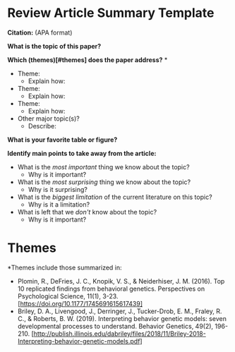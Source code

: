 # Review Article Summary Template

**Citation:** (APA format)

**What is the topic of this paper?**

**Which (themes)[#themes] does the paper address?** *

* Theme:
    * Explain how:
* Theme:
    * Explain how:
* Theme:
    * Explain how:
* Other major topic(s)?
    * Describe:

**What is your favorite table or figure?** 

**Identify main points to take away from the article:**

* What is the _most important_ thing we know about the topic?
    * Why is it important?
* What is the _most surprising_ thing we know about the topic?
    * Why is it surprising?
* What is the _biggest limitation_ of the current literature on this topic? 
    * Why is it a limitation?
* What is left that we _don't_ know about the topic?
    * Why is it important?

# Themes

*Themes include those summarized in:

* Plomin, R., DeFries, J. C., Knopik, V. S., &amp; Neiderhiser, J. M. (2016). Top 10 replicated findings from behavioral genetics. Perspectives on Psychological Science, 11(1), 3-23. [https://doi.org/10.1177/1745691615617439]
* Briley, D. A., Livengood, J., Derringer, J., Tucker-Drob, E. M., Fraley, R. C., &amp; Roberts, B. W. (2019). Interpreting behavior genetic models: seven developmental processes to understand. Behavior Genetics, 49(2), 196-210. [http://publish.illinois.edu/dabriley/files/2018/11/Briley-2018-Interpreting-behavior-genetic-models.pdf]
